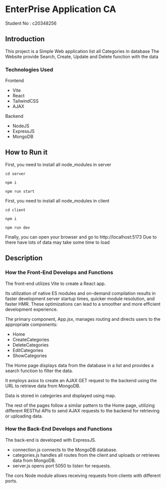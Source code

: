 # EnterPrise Application CA

Student No : c20348256



## Introduction
This project is a Simple Web application list all Categories in database
The Website provide Search, Create, Update and Delete function with the data
### Technologies Used
Frontend
- Vite
- React
- TailwindCSS
- AJAX

Backend
- NodeJS
- ExpressJS
- MongoDB

## How to Run it
First, you need to install all node_modules in server
```
cd server

npm i

npm run start
```

First, you need to install all node_modules in client
```
cd client

npm i

npm run dev
```

Finally, you can open your browser and go to http://localhost:5173
Due to there have lots of data may take some time to load


## Description

### How the Front-End Develops and Functions

The front-end utilizes Vite to create a React app.

Its utilization of native ES modules and on-demand compilation results in faster development server startup times, quicker module resolution, and faster HMR. These optimizations can lead to a smoother and more efficient development experience.

The primary component, App.jsx, manages routing and directs users to the appropriate components:

- Home 
- CreateCategories
- DeleteCategories
- EditCategories
- ShowCategories

The Home page displays data from the database in a list and provides a search function to filter the data.

It employs axios to create an AJAX GET request to the backend using the URL to retrieve data from MongoDB.

Data is stored in categories and displayed using map.

The rest of the pages follow a similar pattern to the Home page, utilizing different RESTful APIs to send AJAX requests to the backend for retrieving or uploading data.


### How the Back-End Develops and Functions

The back-end is developed with ExpressJS.

- connection.js connects to the MongoDB database.
- categories.js handles all routes from the client and uploads or retrieves data from MongoDB.
- server.js opens port 5050 to listen for requests.

The cors Node module allows receiving requests from clients with different ports.
